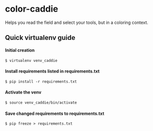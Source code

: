 # color-caddie
Helps you read the field and select your tools, but in a coloring context.


## Quick virtualenv guide

#### Initial creation
`$ virtualenv venv_caddie`


#### Install requirements listed in requirements.txt
`$ pip install -r requirements.txt`


#### Activate the venv
`$ source venv_caddie/bin/activate`

#### Save changed requirements to requirements.txt
`$ pip freeze > requirements.txt`
